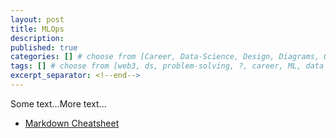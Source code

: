```yaml
---
layout: post
title: MLOps
description: 
published: true
categories: [] # choose from [Career, Data-Science, Design, Diagrams, Guides, Product Research, Web3]
tags: [] # choose from [web3, ds, problem-solving, ?, career, ML, data science, thoughts, trends, products, Misc]
excerpt_separator: <!--end-->
---
```


Some text...<!--end-->More text...

* [Markdown Cheatsheet](https://github.com/adam-p/markdown-here/wiki/Markdown-Cheatsheet)

<!-- <script type="text/javascript" src="https://ssl.gstatic.com/trends_nrtr/3140_RC01/embed_loader.js"></script> <script type="text/javascript"> trends.embed.renderExploreWidget("TIMESERIES", {"comparisonItem":[{"keyword":"/g/11h1vbjpbg","geo":"","time":"today 5-y"}],"category":0,"property":""}, {"exploreQuery":"date=today%205-y&q=%2Fg%2F11h1vbjpbg","guestPath":"https://trends.google.com:443/trends/embed/"}); </script> -->